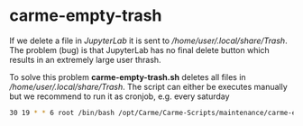 # carme-empty-trash

If we delete a file in _JupyterLab_ it is sent to _/home/user/.local/share/Trash_. The problem (bug) is that JupyterLab has no final delete button which results in an extremely large user thrash.

To solve this problem **carme-empty-trash.sh** deletes all files in _/home/user/.local/share/Trash_. The script can either be executes manually but we recommend to run it as cronjob, e.g. every saturday
```bash
30 19 * * 6 root /bin/bash /opt/Carme/Carme-Scripts/maintenance/carme-empty-trash.sh
```
